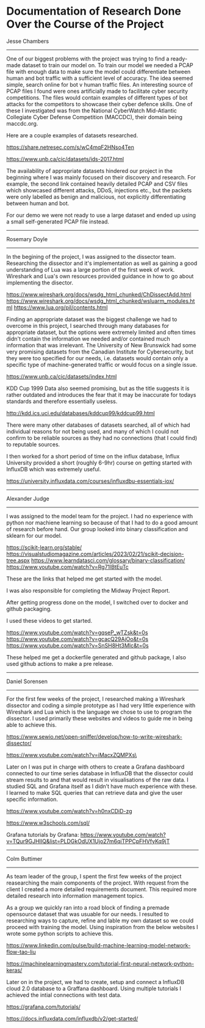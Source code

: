 # Documentation of Research Done Over the Course of the Project
Jesse Chambers
________________________________________________________________________________________________________________________________
One of our biggest problems with the project was trying to find a ready-made dataset to train our model on. To train our model we needed a PCAP file with enough data to make sure the model could differentiate between human and bot traffic with a sufficient level of accuracy. The idea seemed simple, search online for bot v human traffic files. An interesting source of PCAP files I found were ones artificially made to facilitate cyber security competitions. The files would contain examples of different types of bot attacks for the competitors to showcase their cyber defence skills. One of these I investigated was from the National CyberWatch Mid-Atlantic Collegiate Cyber Defense Competition (MACCDC), their domain being maccdc.org. 

Here are a couple examples of datasets researched.

https://share.netresec.com/s/wC4mqF2HNso4Ten

https://www.unb.ca/cic/datasets/ids-2017.html

The availability of appropriate datasets hindered our project in the beginning where I was mainly focused on their discovery and research. For example, the second link contained heavily detailed PCAP and CSV files which showcased different attacks, DDoS, injections etc., but the packets were only labelled as benign and malicious, not explicitly differentiating between human and bot.

For our demo we were not ready to use a large dataset and ended up using a small self-generated PCAP file instead.
________________________________________________________________________________________________________________________________
Rosemary Doyle
_________________________________________________________________________________________________________________________________

In the begining of the project, I was assigned to the dissector team. Researching the dissector and it's implementation as well as gaining a good understanding of Lua was a large portion of the first week of work. Wireshark and Lua's own resources provided guidance in how to go about implementing the disector. 

https://www.wireshark.org/docs/wsdg_html_chunked/ChDissectAdd.html
https://www.wireshark.org/docs/wsdg_html_chunked/wsluarm_modules.html
https://www.lua.org/pil/contents.html

Finding an appropriate dataset was the biggest challenge we had to overcome in this project, I searched through many databases for appropriate dataset, but the options were extremely limited and often times didn't contain the information we needed and/or contained much information that was irrelevant. The University of New Brunswick had some very promising datasets from the Canadian Institute for Cybersecurity, but they were too specified for our needs, i.e. datasets would contain only a specific type of machine-generated traffic or would focus on a single issue.

https://www.unb.ca/cic/datasets/index.html

KDD Cup 1999 Data also seemed promising, but as the title suggests it is rather outdated and introduces the fear that it may be inaccurate for todays standards and therefore essentially useless.

http://kdd.ics.uci.edu/databases/kddcup99/kddcup99.html

There were many other databases of datasets searched, all of which had individual reasons for not being used, and many of which I could not confirm to be reliable sources as they had no connections (that I could find) to reputable sources.

I then worked for a short period of time on the influx database, Influx University provided a short (roughly 6-9hr) course on getting started with InfluxDB which was extremely useful.

https://university.influxdata.com/courses/influxdbu-essentials-iox/
_________________________________________________________________________________________________________________________________
Alexander Judge
_________________________________________________________________________________________________________________________________
I was assigned to the model team for the project. I had no experience with python nor machiene learning so because of that I had to do a good amount of research before hand. Our group looked into binary classification and sklearn for our model. 

https://scikit-learn.org/stable/
https://visualstudiomagazine.com/articles/2023/02/21/scikit-decision-tree.aspx
https://www.learndatasci.com/glossary/binary-classification/
https://www.youtube.com/watch?v=Rg71lBtEuTc

These are the links that helped me get started with the model. 

I was also responsible for completing the Midway Project Report.

After getting progress done on the model, I switched over to docker and github packaging.

I used these videos to get started.

https://www.youtube.com/watch?v=gqseP_wTZsk&t=0s
https://www.youtube.com/watch?v=gcacQ29AjOo&t=0s
https://www.youtube.com/watch?v=SnSH8Ht3MIc&t=0s

These helped me get a dockerfile generated and github package, I also used github actions to make a pre release. 

---------------------------------------------------------------------------------------------------------------------------------
Daniel Sorensen
_________________________________________________________________________________________________________________________________
For the first few weeks of the project, I researched making a Wireshark dissector and coding a simple prototype as I had very little experience with Wireshark and Lua which is the language we chose to use to program the dissector. I used primarily these websites and videos to guide me in being able to achieve this.

https://www.sewio.net/open-sniffer/develop/how-to-write-wireshark-dissector/

https://www.youtube.com/watch?v=iMacxZQMPXs\

Later on I was put in charge with others to create a Grafana dashboard connected to our time series database in InfluxDB that the dissector could stream results to and that would result in visualisations of the raw data. I studied SQL and Grafana itself as I didn’t have much experience with these. I learned to make SQL queries that can retrieve data and give the user specific information.

https://www.youtube.com/watch?v=h0nxCDiD-zg

https://www.w3schools.com/sql/

Grafana tutorials by Grafana: https://www.youtube.com/watch?v=TQur9GJHIIQ&list=PLDGkOdUX1Ujo27m6qiTPPCpFHVfyKq9jT

________________________________________________________________________________________________________________________________
Colm Buttimer
_________________________________________________________________________________________________________________________________

As team leader of the group, I spent the first few weeks of the project reasearching the main components of the project. With request from the client I created a more detailed requirements document. This required more detailed research into information management topics.

As a group we quickly ran into a road block of finding a premade opensource dataset that was usuable for our needs. I resulted to researching ways to capture, refine and lable my own dataset so we could proceed with training the model. Using inspiration from the below websites I wrote some python scripts to achieve this.

https://www.linkedin.com/pulse/build-machine-learning-model-network-flow-tao-liu

https://machinelearningmastery.com/tutorial-first-neural-network-python-keras/

Later on in the project, we had to create, setup and connect a InfluxDB cloud 2.0 database to a Graffana dashboard. Using multiple tutorials I achieved the intial connections with test data.

https://grafana.com/tutorials/

https://docs.influxdata.com/influxdb/v2/get-started/


